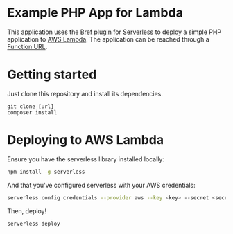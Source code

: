 # Example PHP App for Lambda

This application uses the [Bref plugin](https://bref.sh/) for [Serverless](https://www.serverless.com/) to deploy a simple PHP 
application to [AWS Lambda](https://docs.aws.amazon.com/lambda/latest/dg/welcome.html). The application can be reached through a [Function URL](https://docs.aws.amazon.com/lambda/latest/dg/lambda-urls.html).

# Getting started
Just clone this repository and install its dependencies.
```shell
git clone [url]
composer install
```

# Deploying to AWS Lambda

Ensure you have the serverless library installed locally:
```bash
npm install -g serverless
```

And that you've configured serverless with your AWS credentials:
```bash
serverless config credentials --provider aws --key <key> --secret <secret>
```

Then, deploy!
```bash
serverless deploy
```
